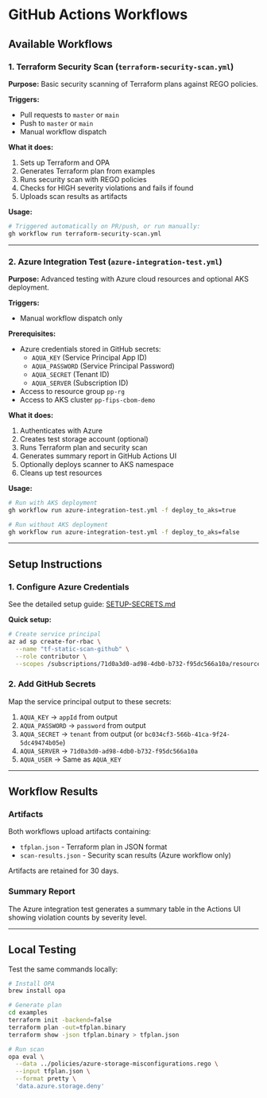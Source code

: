# GitHub Actions Workflows

## Available Workflows

### 1. Terraform Security Scan (`terraform-security-scan.yml`)

**Purpose:** Basic security scanning of Terraform plans against REGO policies.

**Triggers:**
- Pull requests to `master` or `main`
- Push to `master` or `main`
- Manual workflow dispatch

**What it does:**
1. Sets up Terraform and OPA
2. Generates Terraform plan from examples
3. Runs security scan with REGO policies
4. Checks for HIGH severity violations and fails if found
5. Uploads scan results as artifacts

**Usage:**
```bash
# Triggered automatically on PR/push, or run manually:
gh workflow run terraform-security-scan.yml
```

---

### 2. Azure Integration Test (`azure-integration-test.yml`)

**Purpose:** Advanced testing with Azure cloud resources and optional AKS deployment.

**Triggers:**
- Manual workflow dispatch only

**Prerequisites:**
- Azure credentials stored in GitHub secrets:
  - `AQUA_KEY` (Service Principal App ID)
  - `AQUA_PASSWORD` (Service Principal Password)
  - `AQUA_SECRET` (Tenant ID)
  - `AQUA_SERVER` (Subscription ID)
- Access to resource group `pp-rg`
- Access to AKS cluster `pp-fips-cbom-demo`

**What it does:**
1. Authenticates with Azure
2. Creates test storage account (optional)
3. Runs Terraform plan and security scan
4. Generates summary report in GitHub Actions UI
5. Optionally deploys scanner to AKS namespace
6. Cleans up test resources

**Usage:**
```bash
# Run with AKS deployment
gh workflow run azure-integration-test.yml -f deploy_to_aks=true

# Run without AKS deployment
gh workflow run azure-integration-test.yml -f deploy_to_aks=false
```

---

## Setup Instructions

### 1. Configure Azure Credentials

See the detailed setup guide: [SETUP-SECRETS.md](../SETUP-SECRETS.md)

**Quick setup:**
```bash
# Create service principal
az ad sp create-for-rbac \
  --name "tf-static-scan-github" \
  --role contributor \
  --scopes /subscriptions/71d0a3d0-ad98-4db0-b732-f95dc566a10a/resourceGroups/pp-rg
```

### 2. Add GitHub Secrets

Map the service principal output to these secrets:

1. `AQUA_KEY` → `appId` from output
2. `AQUA_PASSWORD` → `password` from output
3. `AQUA_SECRET` → `tenant` from output (or `bc034cf3-566b-41ca-9f24-5dc49474b05e`)
4. `AQUA_SERVER` → `71d0a3d0-ad98-4db0-b732-f95dc566a10a`
5. `AQUA_USER` → Same as `AQUA_KEY`

---

## Workflow Results

### Artifacts

Both workflows upload artifacts containing:
- `tfplan.json` - Terraform plan in JSON format
- `scan-results.json` - Security scan results (Azure workflow only)

Artifacts are retained for 30 days.

### Summary Report

The Azure integration test generates a summary table in the Actions UI showing violation counts by severity level.

---

## Local Testing

Test the same commands locally:

```bash
# Install OPA
brew install opa

# Generate plan
cd examples
terraform init -backend=false
terraform plan -out=tfplan.binary
terraform show -json tfplan.binary > tfplan.json

# Run scan
opa eval \
  --data ../policies/azure-storage-misconfigurations.rego \
  --input tfplan.json \
  --format pretty \
  'data.azure.storage.deny'
```
